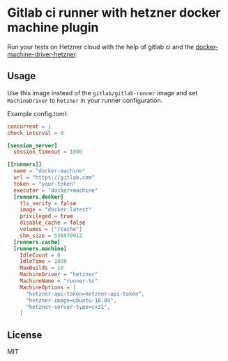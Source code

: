 # Gitlab ci runner with hetzner docker machine plugin

Run your tests on Hetzner cloud with the help of gitlab ci and the [docker-machine-driver-hetzner](https://github.com/JonasProgrammer/docker-machine-driver-hetzner).

## Usage

Use this image instead of the `gitlab/gitlab-runner` image and set `MachineDriver` to `hetzner` in your runner configuration.

Example config.toml:

```toml
concurrent = 1
check_interval = 0

[session_server]
  session_timeout = 1800

[[runners]]
  name = "docker-machine"
  url = "https://gitlab.com"
  token = "your-token"
  executor = "docker+machine"
  [runners.docker]
    tls_verify = false
    image = "docker:latest"
    privileged = true
    disable_cache = false
    volumes = ["/cache"]
    shm_size = 536870912
  [runners.cache]
  [runners.machine]
    IdleCount = 0
    IdleTime = 1800
    MaxBuilds = 10
    MachineDriver = "hetzner"
    MachineName = "runner-%s"
    MachineOptions = [
      "hetzner-api-token=hetzner-api-token",
      "hetzner-image=ubuntu-18.04",
      "hetzner-server-type=cx31",
    ]
```

## License 

MIT

